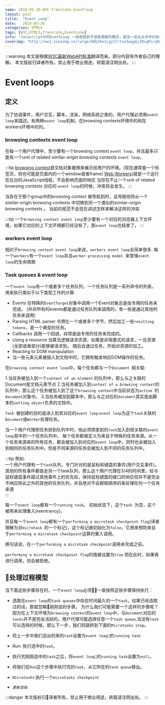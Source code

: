 ```yaml
---
name: 2018-05-30-W3C-Translate-Eventloop
layout: post
title:  "Event Loop"
date:   2018-05-30
categories: HTML5
tags: [W3C,HTML5,Translate,EventLoop]
info: "Javascript中的EventLoop 一直都是新手很难理解的概念，甚至一些从业多年的前端人员也不熟悉其内部的机制"
coverimg: "http://ww1.sinaimg.cn/large/88b26e1cgy1frtsa3wqgmj20sg0lcq9n.jpg"
---
```


:::warning 本文是根据[W3C最新WebAPI标准](https://www.w3.org/TR/2017/REC-html52-20171214/webappapis.html#event-loops)翻译而来。部分内容有作者自己的理解。
本文版权归译者所有。禁止用于商业用途，转载请注明出处。
:::

# Event loops

## 定义

为了协调事件，用户交互，脚本，渲染，网络系统之类的。用户代理必须用`event loop`来描述。有两种`event loop`机制，在browsing contexts环境中的和在workers环境中的的。

### browsing contexts event loop
在每一个用户代理中，至少要有一个browsing context `event loop`，并且最多只能有一个unit of related similar-origin browsing contexts `event loop`。

:::tip
[browsing contest](https://developer.mozilla.org/en-US/docs/Glossary/Browsing_context)是文档对象被用来展示给用户的环境。(现在通常是一个标签页，但也可能是页面内的一个window或者frame)
[Web Workers](https://www.w3.org/TR/workers/#worker))就是一个运行在后台的JavaScript线程，不会影响页面的响应
当存在不止一个unit of related browsing contexts 对应的 `event loop`的时候，冲突将会发生。
:::

当存在于那个group中的browsing context 被导航到时，会导致他将从一个similar-origin browsing contexts 中切换到另一个类似的similar-origin browsing contexts 。
当前的规范不会现在讲述怎样来解决这样的冲突  

:::tip
一个`browsing context event loop`至少要有一个对应的浏览器上下文环境，如果它对应的上下文环境都已经没有了，那`event loop`也结束了。
:::

### workers event loop
相对于`browsing context event loop`来说，`workers event loop`会简单很多.
每一个`workers`有一个`event loop`并且`worker processing model `来管理`event loop`的生命周期

### Task queues & event loop
一个`event loop`有一个或者多个任务队列，一个任务队列是一系列命令的列表，用来执行类似于以下类型工作的计算:

* Events
在特殊的`EventTarget`对象中调用一个Event对象总是由专用的任务来完成。
(并非所有的events都是通过任务队列来调用的，有一些是通过其他的任务来调用)
* Parsing
HTML parser 令牌化一个或者多个字节，然后加工一些`resulting tokens`，是一个典型的任务。
* Callbacks
调用一个回调，经常是由专用的任务来完成的。
* Using a resource
当算法逻辑请求资源，如果是非阻塞式的请求，一旦资源(全部或者部分)能够被请求到。
随后会通过任务，开始对资源的加工。
* Reacting to DOM manipulation
* 当一些元素元素被插入到文档中时，它拥有触发响应DOM操作的任务。

在`browsing context event loop`中，每个任务都与一个`Document `相关联:

1.当任务被加入到一个`context of an element` 的队列中，那么与之关联的Document是文档元素节点
2.当任务被加入到`context of a browsing context`的队列中，那么这个任务被加入到了这个`browsing context`中当前状态为`active `的`document`对象中。
3.当任务被加到脚本中，那么与之对应的`document`其实是由脚本的`setting object`负责的文档中。

`Task `被创建的目的是进入到其对应的`event loop`:`event loop`为这个`task`关联的`Document`或`Worker`处理任务。

当一个用户代理把任务排到队列中时，他必须把拿到的`task`加入到相关联的`event loop`其中的一个任务队列中。
每个任务都被定义为来自于特殊的任务来源。从一个任务来源来的所有任务，都会被加入到对应的`event loop`中，同时也会被加入到相同的任务队列中。但是不同来源的任务会被加入到不同的任务队列中。

:::tip
例如:  
一个用户代理有一个`task`队列，专门针对的是鼠标和键盘的事件(用户交互事件)。  
其他的所有事件都是走另一个task队列，那么这个用户代理在3/4的时间里，给与鼠标键盘事件超过其他事件上的优先权，保持鼠标键盘的接口的响应但并不是完全不响应除此之外的其他的任务队列，并且绝对不会颠倒顺序的来处理任何一个任务来源  
:::

每一个`event loop`都有一个`running task`。 初始状态下，这个`task `为空，这个被用来处理重入(reentrancy)。

并且每一个`event loop`都有一个`performing a microtask checkpoint flag`(译者理解为对`microtask `的一个标记)，这个标记被初始化为`false`，它用来预防来自于`performing a microtask checkpoint`运算的重入调用。

换句话说，在一个`performing a microtask checkpoint`调用未完成之前。

`performing a microtask checkpoint flag`的值被设置为`true` 而在此时，如果再进行调用，则会被拒绝。


## 处理过程模型

当下面这些步骤存在时，一个`event loop`必须一直按照这些步骤保持执行：

* 选取在`event loop`的`task queues`中存在时间最久的一个`task`，如果已经选取过的话，那就忽略刚刚说的步骤。
为什么我们可能需要一个这样的步骤呢？因为在上下文环境为`browsing context`的`event loop`中，与`Document`对应的`tasks`并不是完全活跃的。用户代理可能选择任意一个`task queue`,当没有`task`可以选择的时候，那么下一步，我们将跳转到下面的`Microtasks step`。

* 将上一步中我们选出的来的`task`设置为`event loop`的`running task`

* *Run*: 执行选中的`task`。

* 执行完刚刚选中的`task`之后，将`event loop`的`running task`设置为`null`。

* 将我们在`Run`这个步骤中执行完的`task`，从它所在的`task queue`移出。

* *`Microtasks`*:执行一个`microtasks checkpoint`

* *`更新渲染`*: 


:::danger
本文版权归译者所有。禁止用于商业用途，转载请注明出处。
:::